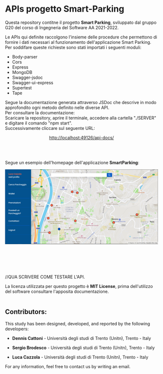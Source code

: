 # APIs progetto Smart-Parking

Questa repository contitne il progetto <b>Smart Parking</b>, sviluppato dal gruppo G20 del corso di Ingegneria del Software AA 2021-2022.

Le APIs qui definite raccolgono l'insieme delle procedure che permettono di fornire i dati necessari al funzionamento dell'applicazione Smart Parking.
Per soddifare queste richieste sono stati importati i seguenti moduli:
* Body-parser
* Cors
* Express
* MongoDB
* Swagger-jsdoc
* Swagger-ui-express
* Supertest
* Tape

Segue la documentazione generata attraverso JSDoc che descrive in modo approfondito ogni metodo definito nelle diverse API. <BR>
Per consultare la documentazione:
<BR> Scaricare la repository, aprire il terminale, accedere alla cartella "./SERVER" e digitare il comando "npm start". 
<BR> Successivamente cliccare sul seguente URL:
<br><p align="center"><a href="http://localhost:49126/api-docs/">http://localhost:49126/api-docs/</a></p>


<BR><BR><BR>
  Segue un esempio dell'homepage dell'applicazione <b>SmartParking</b>:
<p align="center">
  <img src="https://github.com/LuCazzola/IS2021-G20/blob/main/UI/IMG/Front_End_SmartParking.png" alt="Immagine Front End">
</p>
<BR><BR><BR><BR>


//QUA SCRIVERE COME TESTARE L'API.
  
La licenza utilizzata per questo progetto è <b>MIT License</b>, prima dell'utilizzo del software consultare l'apposita documentazione.
<BR><BR>
## Contributors:

This study has been designed, developed, and reported by the following developers:

* <b>Dennis Cattoni</b> - Università degli studi di Trento (Unitn), Trento - Italy

* <b>Sergio Brodesco</b> - Università degli studi di Trento (Unitn), Trento - Italy

* <b>Luca Cazzola</b> - Università degli studi di Trento (Unitn), Trento - Italy

For any information, feel free to contact us by writing an email.

